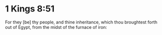# 1 Kings 8:51

For they [be] thy people, and thine inheritance, which thou broughtest forth out of Egypt, from the midst of the furnace of iron: